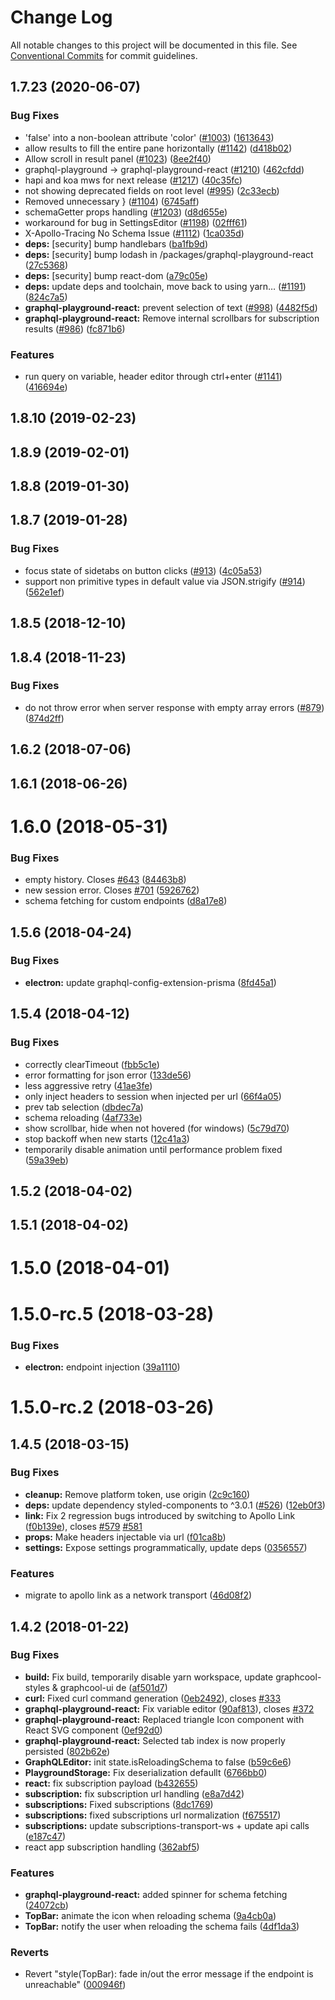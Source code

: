 # Change Log

All notable changes to this project will be documented in this file.
See [Conventional Commits](https://conventionalcommits.org) for commit guidelines.

## 1.7.23 (2020-06-07)


### Bug Fixes

* 'false' into a non-boolean attribute 'color' ([#1003](https://github.com/graphcool/graphql-playground/issues/1003)) ([1613643](https://github.com/graphcool/graphql-playground/commit/16136437270c1943ff9d7ce57ff58368dcebbc59))
* allow results to fill the entire pane horizontally ([#1142](https://github.com/graphcool/graphql-playground/issues/1142)) ([d418b02](https://github.com/graphcool/graphql-playground/commit/d418b026dc98f008c2af4403b00ac2247078e838))
* Allow scroll in result panel ([#1023](https://github.com/graphcool/graphql-playground/issues/1023)) ([8ee2f40](https://github.com/graphcool/graphql-playground/commit/8ee2f40ce10736c763b4bbc1d3476611e71dff1f))
* graphql-playground -> graphql-playground-react ([#1210](https://github.com/graphcool/graphql-playground/issues/1210)) ([462cfdd](https://github.com/graphcool/graphql-playground/commit/462cfddc11a5c132dbb0bc460614529ff265a247))
* hapi and koa mws for next release ([#1217](https://github.com/graphcool/graphql-playground/issues/1217)) ([40c35fc](https://github.com/graphcool/graphql-playground/commit/40c35fc4c73b939d002c9d2dff51eed5dd0b6aa9))
* not showing deprecated fields on root level ([#995](https://github.com/graphcool/graphql-playground/issues/995)) ([2c33ecb](https://github.com/graphcool/graphql-playground/commit/2c33ecb1935725ad5347b38f61527e25ad9379a9))
* Removed unnecessary } ([#1104](https://github.com/graphcool/graphql-playground/issues/1104)) ([6745aff](https://github.com/graphcool/graphql-playground/commit/6745aff4d945b9c107582a776f2ad5300518fc26))
* schemaGetter props handling ([#1203](https://github.com/graphcool/graphql-playground/issues/1203)) ([d8d655e](https://github.com/graphcool/graphql-playground/commit/d8d655e8ded50034f5f8a83f05069769fc652463))
* workaround for bug in SettingsEditor ([#1198](https://github.com/graphcool/graphql-playground/issues/1198)) ([02fff61](https://github.com/graphcool/graphql-playground/commit/02fff61f7872cc91f2fc026fd925f7af579d9e66))
* X-Apollo-Tracing No Schema Issue ([#1112](https://github.com/graphcool/graphql-playground/issues/1112)) ([1ca035d](https://github.com/graphcool/graphql-playground/commit/1ca035d06f71cbe02aa8f36e7fce2095c2854ba6))
* **deps:** [security] bump handlebars ([ba1fb9d](https://github.com/graphcool/graphql-playground/commit/ba1fb9d56e20806cf759d40abfe4b455993d1d13))
* **deps:** [security] bump lodash in /packages/graphql-playground-react ([27c5368](https://github.com/graphcool/graphql-playground/commit/27c536825d89d112504109205fd2a111ab9c5c40))
* **deps:** [security] bump react-dom ([a79c05e](https://github.com/graphcool/graphql-playground/commit/a79c05e49d937a1319a206c14e394a92a014e1de))
* **deps:** update deps and toolchain, move back to using yarn… ([#1191](https://github.com/graphcool/graphql-playground/issues/1191)) ([824c7a5](https://github.com/graphcool/graphql-playground/commit/824c7a57f0284f022726a8b8840aafc3e8720ccd))
* **graphql-playground-react:** prevent selection of text ([#998](https://github.com/graphcool/graphql-playground/issues/998)) ([4482f5d](https://github.com/graphcool/graphql-playground/commit/4482f5d0faa656ad2b0ea1a54fea9bccb71b619a))
* **graphql-playground-react:** Remove internal scrollbars for subscription results ([#986](https://github.com/graphcool/graphql-playground/issues/986)) ([fc871b6](https://github.com/graphcool/graphql-playground/commit/fc871b6b021a07664f2fd57d91f72693d8af8d3a))


### Features

* run query on variable, header editor through ctrl+enter ([#1141](https://github.com/graphcool/graphql-playground/issues/1141)) ([416694e](https://github.com/graphcool/graphql-playground/commit/416694ed0bdc3c8e4348095b79c8b16e36d6042a))



## 1.8.10 (2019-02-23)



## 1.8.9 (2019-02-01)



## 1.8.8 (2019-01-30)



## 1.8.7 (2019-01-28)


### Bug Fixes

* focus state of sidetabs on button clicks ([#913](https://github.com/graphcool/graphql-playground/issues/913)) ([4c05a53](https://github.com/graphcool/graphql-playground/commit/4c05a53588dfad18bdc129b5a07d2bc02eecb1e5))
* support non primitive types in default value via JSON.strigify ([#914](https://github.com/graphcool/graphql-playground/issues/914)) ([562e1ef](https://github.com/graphcool/graphql-playground/commit/562e1efa23f28450fd13d063e504a2adb00c1a80))



## 1.8.5 (2018-12-10)



## 1.8.4 (2018-11-23)


### Bug Fixes

* do not throw error when server response with empty array errors ([#879](https://github.com/graphcool/graphql-playground/issues/879)) ([874d2ff](https://github.com/graphcool/graphql-playground/commit/874d2ff057fb2879a4f265a46811e08509b955d0))



## 1.6.2 (2018-07-06)



## 1.6.1 (2018-06-26)



# 1.6.0 (2018-05-31)


### Bug Fixes

* empty history. Closes [#643](https://github.com/graphcool/graphql-playground/issues/643) ([84463b8](https://github.com/graphcool/graphql-playground/commit/84463b88ac8d5529bd75240e1230740858c12190))
* new session error. Closes [#701](https://github.com/graphcool/graphql-playground/issues/701) ([5926762](https://github.com/graphcool/graphql-playground/commit/5926762bfba0379f628d62d71c4ab7ce5cf0fea6))
* schema fetching for custom endpoints ([d8a17e8](https://github.com/graphcool/graphql-playground/commit/d8a17e82c0a24d10e1fa7c06b236c3742783825c))



## 1.5.6 (2018-04-24)


### Bug Fixes

* **electron:** update graphql-config-extension-prisma ([8fd45a1](https://github.com/graphcool/graphql-playground/commit/8fd45a1c27172722c335b4c84b793813c2d52b7e))



## 1.5.4 (2018-04-12)


### Bug Fixes

* correctly clearTimeout ([fbb5c1e](https://github.com/graphcool/graphql-playground/commit/fbb5c1ec55250015ef99c2c0dc27394fdf07683c))
* error formatting for json error ([133de56](https://github.com/graphcool/graphql-playground/commit/133de565130ebfc50494a22898abc1d16c48c3d8))
* less aggressive retry ([41ae3fe](https://github.com/graphcool/graphql-playground/commit/41ae3fe4d4590782a2b850d2fae967ade55b8ba8))
* only inject headers to session when injected per url ([66f4a05](https://github.com/graphcool/graphql-playground/commit/66f4a050eece31dc17319eeb22d370785c765fbf))
* prev tab selection ([dbdec7a](https://github.com/graphcool/graphql-playground/commit/dbdec7a0f42a50db4ed5a810cfde7923669754f3))
* schema reloading ([4af733e](https://github.com/graphcool/graphql-playground/commit/4af733ebbc16fc356b09f5e5c209e9b9122e65ef))
* show scrollbar, hide when not hovered (for windows) ([5c79d70](https://github.com/graphcool/graphql-playground/commit/5c79d70fbbed884ad658364e104eb196d1390b4f))
* stop backoff when new starts ([12c41a3](https://github.com/graphcool/graphql-playground/commit/12c41a38a5f166f2cc3baef717d827b3db5d4a62))
* temporarily disable animation until performance problem fixed ([59a39eb](https://github.com/graphcool/graphql-playground/commit/59a39ebbf2f8eb680d64db576d25828db129cf01))



## 1.5.2 (2018-04-02)



## 1.5.1 (2018-04-02)



# 1.5.0 (2018-04-01)



# 1.5.0-rc.5 (2018-03-28)


### Bug Fixes

* **electron:** endpoint injection ([39a1110](https://github.com/graphcool/graphql-playground/commit/39a1110a0284ef05c73ada3892c585c85e6e14a2))



# 1.5.0-rc.2 (2018-03-26)



## 1.4.5 (2018-03-15)


### Bug Fixes

* **cleanup:** Remove platform token, use origin ([2c9c160](https://github.com/graphcool/graphql-playground/commit/2c9c1606445119e7172045da2e4f8f14cfaab26a))
* **deps:** update dependency styled-components to ^3.0.1 ([#526](https://github.com/graphcool/graphql-playground/issues/526)) ([12eb0f3](https://github.com/graphcool/graphql-playground/commit/12eb0f35228b3d24f34fff651434ac8d05c93e9c))
* **link:** Fix 2 regression bugs introduced by switching to Apollo Link ([f0b139e](https://github.com/graphcool/graphql-playground/commit/f0b139ec19bc2269058c6030322074b195b48f7a)), closes [#579](https://github.com/graphcool/graphql-playground/issues/579) [#581](https://github.com/graphcool/graphql-playground/issues/581)
* **props:** Make headers injectable via url ([f01ca8b](https://github.com/graphcool/graphql-playground/commit/f01ca8b767780e2dbf56ccc2bdd23430b192b502))
* **settings:** Expose settings programmatically, update deps ([0356557](https://github.com/graphcool/graphql-playground/commit/03565573869f240675aaa5399bb5f0ac097455c5))


### Features

* migrate to apollo link as a network transport ([46d08f2](https://github.com/graphcool/graphql-playground/commit/46d08f282f8acff961f5b6167e5465069256b559))



## 1.4.2 (2018-01-22)


### Bug Fixes

* **build:** Fix build, temporarily disable yarn workspace, update graphcool-styles & graphcool-ui de ([af501d7](https://github.com/graphcool/graphql-playground/commit/af501d7a754a14dbacc76439a77434f892828482))
* **curl:** Fixed curl command generation ([0eb2492](https://github.com/graphcool/graphql-playground/commit/0eb2492545d8c58de80eb8e435840e3fadc144b2)), closes [#333](https://github.com/graphcool/graphql-playground/issues/333)
* **graphql-playground-react:** Fix variable editor ([90af813](https://github.com/graphcool/graphql-playground/commit/90af8135be85b7088799c17e4f0b2994dcf2abb5)), closes [#372](https://github.com/graphcool/graphql-playground/issues/372)
* **graphql-playground-react:** Replaced triangle Icon component with React SVG component ([0ef92d0](https://github.com/graphcool/graphql-playground/commit/0ef92d02e10493726a368de5000589bd6e1a0d28))
* **graphql-playground-react:** Selected tab index is now properly persisted ([802b62e](https://github.com/graphcool/graphql-playground/commit/802b62e53a457ed10db5e39b3f7f7d4aa211d0bb))
* **GraphQLEditor:** init state.isReloadingSchema to false ([b59c6e6](https://github.com/graphcool/graphql-playground/commit/b59c6e65725540ef19ded88e677070ab0f8db945))
* **PlaygroundStorage:** Fix deserialization defaullt ([6766bb0](https://github.com/graphcool/graphql-playground/commit/6766bb001d98d4f131ac71c9bb07804891a7d287))
* **react:** fix subscription payload ([b432655](https://github.com/graphcool/graphql-playground/commit/b4326555c84d90b96e10bad5cf5a0c826b4e500f))
* **subscription:** fix subscription url handling ([e8a7d42](https://github.com/graphcool/graphql-playground/commit/e8a7d42d4a4458b6f0d0e27b7e31a5386ff50be8))
* **subscriptions:** Fixed subscriptions ([8dc1769](https://github.com/graphcool/graphql-playground/commit/8dc17691734362853f2fd84c6bd56530f2ce7329))
* **subscriptions:** fixed subscriptions url normalization ([f675517](https://github.com/graphcool/graphql-playground/commit/f67551718fb93d9170ca393e996e588a8fa834c8))
* **subscriptions:** update subscriptions-transport-ws + update api calls ([e187c47](https://github.com/graphcool/graphql-playground/commit/e187c470a97a7ea6c03ce1ed6097eae2855fa251))
* react app subscription handling ([362abf5](https://github.com/graphcool/graphql-playground/commit/362abf5a401bf73e377f941c52578ed78523d625))


### Features

* **graphql-playground-react:** added spinner for schema fetching ([24072cb](https://github.com/graphcool/graphql-playground/commit/24072cbd1d332fff402c4a829cfa25784f982f32))
* **TopBar:** animate the icon when reloading schema ([9a4cb0a](https://github.com/graphcool/graphql-playground/commit/9a4cb0a587cae09cdfbe8781eef8ad3f92fbc3cd))
* **TopBar:** notify the user when reloading the schema fails ([4df1da3](https://github.com/graphcool/graphql-playground/commit/4df1da30e6cbbc23510fbb6c36928e9e28cf3f08))


### Reverts

* Revert "style(TopBar): fade in/out the error message if the endpoint is unreachable" ([000946f](https://github.com/graphcool/graphql-playground/commit/000946fd2f334e5c46f1157731c5073010043281))
